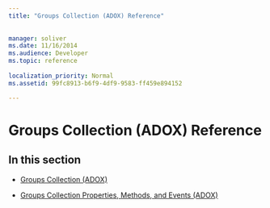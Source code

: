 ```yaml
---
title: "Groups Collection (ADOX) Reference"
 
 
manager: soliver
ms.date: 11/16/2014
ms.audience: Developer
ms.topic: reference
  
localization_priority: Normal
ms.assetid: 99fc8913-b6f9-4df9-9583-ff459e894152

---
```


# Groups Collection (ADOX) Reference

## In this section

- [Groups Collection (ADOX)](groups-collection-adox.md)
    
- [Groups Collection Properties, Methods, and Events (ADOX)](groups-collection-properties-methods-and-events-adox.md)
    

